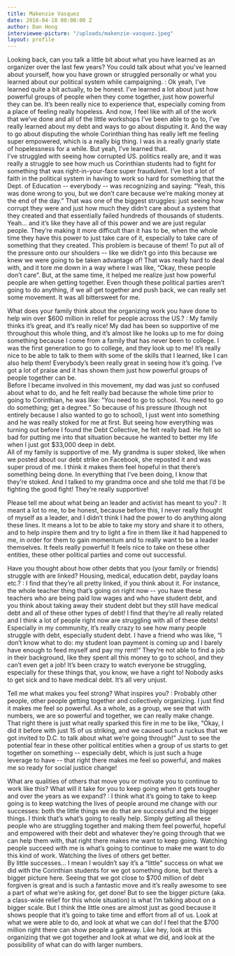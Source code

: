 ```yaml
---
title: Makenzie Vasquez
date: 2018-04-18 00:00:00 Z
author: Dan Hong
interviewee-picture: "/uploads/makenzie-vasquez.jpeg"
layout: profile
---
```


Looking back, can you talk a little bit about what you have learned as an organizer over the last few years? You could talk about what you've learned about yourself, how you have grown or struggled personally or what you learned about our political system while campaigning.
: Ok yeah, I’ve learned quite a bit actually, to be honest. I’ve learned a lot about just how powerful groups of people when they come together, just how powerful they can be. It’s been really nice to experience that, especially coming from a place of feeling really hopeless. And now, I feel like with all of the work that we’ve done and all of the little workshops I’ve been able to go to, I’ve really learned about my debt and ways to go about disputing it. And the way to go about disputing the whole Corinthian thing has really left me feeling super empowered, which is a really big thing. I was in a really gnarly state of hopelessness for a while. But yeah, I’ve learned that.  
I’ve struggled with seeing how corrupted US. politics really are, and it was really a struggle to see how much us Corinthian students had to fight for something that was right-in-your-face super fraudulent. I’ve lost a lot of faith in the political system in having to work so hard for something that the Dept. of Education -- everybody -- was recognizing and saying: “Yeah, this was done wrong to you, but we don’t care because we’re making money at the end of the day.” That was one of the biggest struggles: just seeing how corrupt they were and just how much they didn’t care about a system that they created and that essentially failed hundreds of thousands of students.  
Yeah… and it’s like they have all of this power and we are just regular people. They’re making it more difficult than it has to be, when the whole time they have this power to just take care of it, especially to take care of something that they created. This problem is because of them! To put all of the pressure onto our shoulders -- like we didn’t go into this because we knew we were going to be taken advantage of! That was really hard to deal with, and it tore me down in a way where I was like, “Okay, these people don’t care”. But, at the same time, it helped me realize just how powerful people are when getting together. Even though these political parties aren’t going to do anything, if we all get together and push back, we can really set some movement. It was all bittersweet for me.

What does your family think about the organizing work you have done to help win over $600 million in relief for people across the US.?
: My family thinks it’s great, and it’s really nice! My dad has been so supportive of me throughout this whole thing, and it’s almost like he looks up to me for doing something because I come from a family that has never been to college. I was the first generation to go to college, and they look up to me! It’s really nice to be able to talk to them with some of the skills that I learned, like I can also help them! Everybody’s been really great in seeing how it’s going. I’ve got a lot of praise and it has shown them just how powerful groups of people together can be.  
Before I became involved in this movement, my dad was just so confused about what to do, and he felt really bad because the whole time prior to going to Corinthian, he was like: “You need to go to school. You need to go do something; get a degree.” So because of his pressure (though not entirely because I also wanted to go to school), I just went into something and he was really stoked for me at first. But seeing how everything was turning out before I found the Debt Collective, he felt really bad. He felt so bad for putting me into that situation because he wanted to better my life when I just got $33,000 deep in debt.  
All of my family is supportive of me. My grandma is super stoked, like when we posted about our debt strike on Facebook, she reposted it and was super proud of me. I think it makes them feel hopeful in that there’s something being done. In everything that I’ve been doing, I know that they’re stoked. And I talked to my grandma once and she told me that I’d be fighting the good fight! They’re really supportive!

Please tell me about what being an leader and activist has meant to you?
: It meant a lot to me, to be honest, because before this, I never really thought of myself as a leader, and I didn’t think I had the power to do anything along these lines. It means a lot to be able to take my story and share it to others, and to help inspire them and try to light a fire in them like it had happened to me, in order for them to gain momentum and to really want to be a leader themselves. It feels really powerful! It feels nice to take on these other entities, these other political parties and come out successful.

Have you thought about how other debts that you (your family or friends) struggle with are linked? Housing, medical, education debt, payday loans etc.?
: I find that they’re all pretty linked, if you think about it. For instance, the whole teacher thing that’s going on right now -- you have these teachers who are being paid low wages and who have student debt, and you think about taking away their student debt but they still have medical debt and all of these other types of debt! I find that they’re all really related and I think a lot of people right now are struggling with all of these debts! Especially in my community, it’s really crazy to see how many people struggle with debt, especially student debt. I have a friend who was like, “I don’t know what to do: my student loan payment is coming up and I barely have enough to feed myself and pay my rent!” They’re not able to find a job in their background, like they spent all this money to go to school, and they can’t even get a job! It’s been crazy to watch everyone be struggling, especially for these things that, you know, we have a right to! Nobody asks to get sick and to have medical debt. It’s all very unjust.

Tell me what makes you feel strong? What inspires you?
: Probably other people, other people getting together and collectively organizing. I just find it makes me feel so powerful. As a whole, as a group, we see that with numbers, we are so powerful and together, we can really make change. That right there is just what really sparked this fire in me to be like, “Okay, I did it before with just 15 of us striking, and we caused such a ruckus that we got invited to D.C. to talk about what we’re going through!” Just to see the potential fear in these other political entities when a group of us starts to get together on something -- especially debt, which is just such a huge leverage to have -- that right there makes me feel so powerful, and makes me so ready for social justice change!

What are qualities of others that move you or motivate you to continue to work like this? What will it take for you to keep going when it gets tougher and over the years as we expand?
: I think what it’s going to take to keep going is to keep watching the lives of people around me change with our successes: both the little things we do that are successful and the bigger things. I think that’s what’s going to really help. Simply getting all these people who are struggling together and making them feel powerful, hopeful and empowered with their debt and whatever they’re going through that we can help them with, that right there makes me want to keep going. Watching people succeed with me is what’s going to continue to make me want to do this kind of work. Watching the lives of others get better.  
By little successes… I mean I wouldn’t say it’s a “little” success on what we did with the Corinthian students for we got something done, but there’s a bigger picture here. Seeing that we got close to $700 million of debt forgiven is great and is such a fantastic move and it’s really awesome to see a part of what we’re asking for, get done! But to see the bigger picture (aka. a class-wide relief for this whole situation) is what I’m talking about on a bigger scale. But I think the little ones are almost just as good because it shows people that it’s going to take time and effort from all of us. Look at what we were able to do, and look at what we can do! I feel that the $700 million right there can show people a gateway. Like hey, look at this organizing that we got together and look at what we did, and look at the possibility of what can do with larger numbers.
